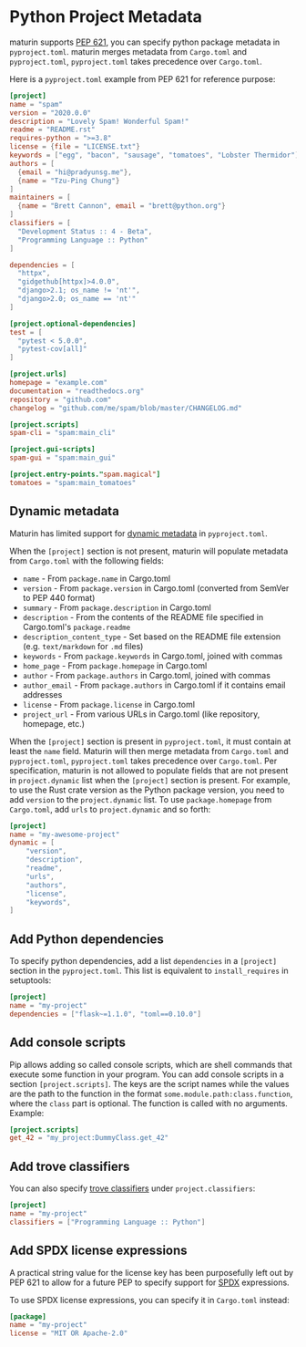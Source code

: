 # Python Project Metadata

maturin supports [PEP 621](https://www.python.org/dev/peps/pep-0621/),
you can specify python package metadata in `pyproject.toml`.
maturin merges metadata from `Cargo.toml` and `pyproject.toml`, `pyproject.toml` takes precedence over `Cargo.toml`.

Here is a `pyproject.toml` example from PEP 621 for reference purpose:

```toml
[project]
name = "spam"
version = "2020.0.0"
description = "Lovely Spam! Wonderful Spam!"
readme = "README.rst"
requires-python = ">=3.8"
license = {file = "LICENSE.txt"}
keywords = ["egg", "bacon", "sausage", "tomatoes", "Lobster Thermidor"]
authors = [
  {email = "hi@pradyunsg.me"},
  {name = "Tzu-Ping Chung"}
]
maintainers = [
  {name = "Brett Cannon", email = "brett@python.org"}
]
classifiers = [
  "Development Status :: 4 - Beta",
  "Programming Language :: Python"
]

dependencies = [
  "httpx",
  "gidgethub[httpx]>4.0.0",
  "django>2.1; os_name != 'nt'",
  "django>2.0; os_name == 'nt'"
]

[project.optional-dependencies]
test = [
  "pytest < 5.0.0",
  "pytest-cov[all]"
]

[project.urls]
homepage = "example.com"
documentation = "readthedocs.org"
repository = "github.com"
changelog = "github.com/me/spam/blob/master/CHANGELOG.md"

[project.scripts]
spam-cli = "spam:main_cli"

[project.gui-scripts]
spam-gui = "spam:main_gui"

[project.entry-points."spam.magical"]
tomatoes = "spam:main_tomatoes"
```

## Dynamic metadata

Maturin has limited support for [dynamic metadata](https://packaging.python.org/en/latest/specifications/pyproject-toml/#dynamic) in `pyproject.toml`.

When the `[project]` section is not present, maturin will populate metadata from `Cargo.toml` with the following fields:

* `name` - From `package.name` in Cargo.toml
* `version` - From `package.version` in Cargo.toml (converted from SemVer to PEP 440 format)
* `summary` - From `package.description` in Cargo.toml
* `description` - From the contents of the README file specified in Cargo.toml's `package.readme`
* `description_content_type` - Set based on the README file extension (e.g. `text/markdown` for `.md` files)
* `keywords` - From `package.keywords` in Cargo.toml, joined with commas
* `home_page` - From `package.homepage` in Cargo.toml
* `author` - From `package.authors` in Cargo.toml, joined with commas
* `author_email` - From `package.authors` in Cargo.toml if it contains email addresses
* `license` - From `package.license` in Cargo.toml
* `project_url` - From various URLs in Cargo.toml (like repository, homepage, etc.)

When the `[project]` section is present in `pyproject.toml`, it must contain at least the `name` field.
Maturin will then merge metadata from `Cargo.toml` and `pyproject.toml`, `pyproject.toml` takes precedence over `Cargo.toml`.
Per specification, maturin is not allowed to populate fields that are not present in `project.dynamic` list when the `[project]` section is present.
For example, to use the Rust crate version as the Python package version, you need to add `version` to the `project.dynamic` list.
To use `package.homepage` from `Cargo.toml`, add `urls` to `project.dynamic` and so forth:

```toml
[project]
name = "my-awesome-project"
dynamic = [
    "version",
    "description",
    "readme",
    "urls",
    "authors",
    "license",
    "keywords",
]
```

## Add Python dependencies

To specify python dependencies, add a list `dependencies` in a `[project]` section in the `pyproject.toml`. This list is equivalent to `install_requires` in setuptools:

```toml
[project]
name = "my-project"
dependencies = ["flask~=1.1.0", "toml==0.10.0"]
```

## Add console scripts

Pip allows adding so called console scripts, which are shell commands that execute some function in your program. You can add console scripts in a section `[project.scripts]`.
The keys are the script names while the values are the path to the function in the format `some.module.path:class.function`, where the `class` part is optional. The function is called with no arguments. Example:

```toml
[project.scripts]
get_42 = "my_project:DummyClass.get_42"
```

## Add trove classifiers

You can also specify [trove classifiers](https://pypi.org/classifiers/) under `project.classifiers`:

```toml
[project]
name = "my-project"
classifiers = ["Programming Language :: Python"]
```

## Add SPDX license expressions

A practical string value for the license key has been purposefully left out by PEP 621
to allow for a future PEP to specify support for
[SPDX](https://spdx.org/licenses/) expressions.

To use SPDX license expressions, you can specify it in `Cargo.toml` instead:

```toml
[package]
name = "my-project"
license = "MIT OR Apache-2.0"
```
